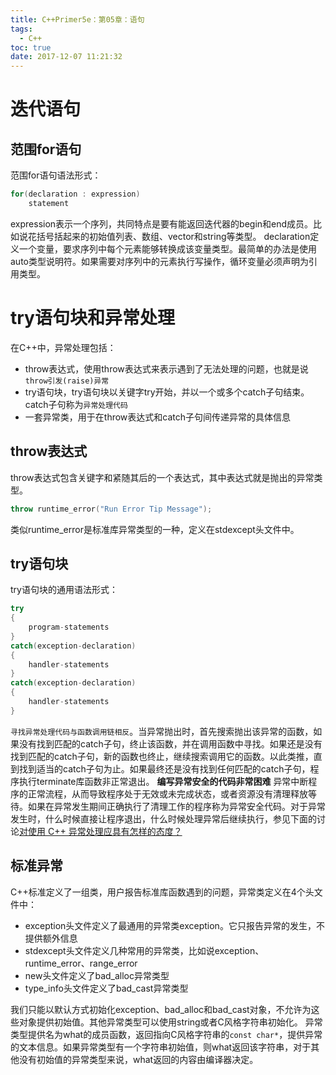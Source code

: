 ```yaml
---
title: C++Primer5e：第05章：语句
tags:
  - C++
toc: true
date: 2017-12-07 11:21:32
---
```

# 迭代语句
## 范围for语句
范围for语句语法形式：
``` cpp
for(declaration : expression)
    statement
```
expression表示一个序列，共同特点是要有能返回迭代器的begin和end成员。比如说花括号括起来的初始值列表、数组、vector和string等类型。
declaration定义一个变量，要求序列中每个元素能够转换成该变量类型。最简单的办法是使用auto类型说明符。如果需要对序列中的元素执行写操作，循环变量必须声明为引用类型。
<!--more-->
# try语句块和异常处理
在C++中，异常处理包括：
- throw表达式，使用throw表达式来表示遇到了无法处理的问题，也就是说`throw引发(raise)异常`
- try语句块，try语句块以关键字try开始，并以一个或多个catch子句结束。catch子句称为`异常处理代码`
- 一套异常类，用于在throw表达式和catch子句间传递异常的具体信息

## throw表达式
throw表达式包含关键字和紧随其后的一个表达式，其中表达式就是抛出的异常类型。
``` cpp
throw runtime_error("Run Error Tip Message");
```
类似runtime_error是标准库异常类型的一种，定义在stdexcept头文件中。

## try语句块
try语句块的通用语法形式：
``` cpp
try
{
    program-statements
}
catch(exception-declaration)
{
    handler-statements
}
catch(exception-declaration)
{
    handler-statements
}
```
`寻找异常处理代码与函数调用链相反`。当异常抛出时，首先搜索抛出该异常的函数，如果没有找到匹配的catch子句，终止该函数，并在调用函数中寻找。如果还是没有找到匹配的catch子句，新的函数也终止，继续搜索调用它的函数。以此类推，直到找到适当的catch子句为止。如果最终还是没有找到任何匹配的catch子句，程序执行terminate库函数非正常退出。
<strong>编写异常安全的代码非常困难</strong>
异常中断程序的正常流程，从而导致程序处于无效或未完成状态，或者资源没有清理释放等待。如果在异常发生期间正确执行了清理工作的程序称为异常安全代码。对于异常发生时，什么时候直接让程序退出，什么时候处理异常后继续执行，参见下面的讨论[对使用 C++ 异常处理应具有怎样的态度？](https://www.zhihu.com/question/22889420)

## 标准异常
C++标准定义了一组类，用户报告标准库函数遇到的问题，异常类定义在4个头文件中：
- exception头文件定义了最通用的异常类exception。它只报告异常的发生，不提供额外信息
- stdexcept头文件定义几种常用的异常类，比如说exception、runtime_error、range_error
- new头文件定义了bad_alloc异常类型
- type_info头文件定义了bad_cast异常类型

我们只能以默认方式初始化exception、bad_alloc和bad_cast对象，不允许为这些对象提供初始值。其他异常类型可以使用string或者C风格字符串初始化。
异常类型提供名为what的成员函数，返回指向C风格字符串的`const char*`，提供异常的文本信息。如果异常类型有一个字符串初始值，则what返回该字符串，对于其他没有初始值的异常类型来说，what返回的内容由编译器决定。

